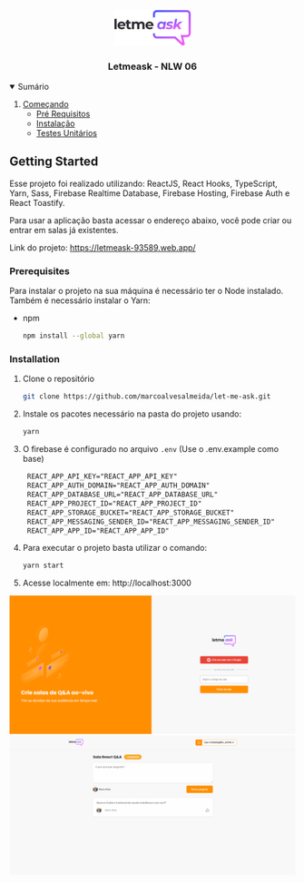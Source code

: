 <!-- PROJECT LOGO -->
<br />
<p align="center">
  <a href="https://letmeask-93589.web.app/">
    <img src="src/assets/images/logo.svg" alt="Let me ask Logo" width="135">
  </a>

  <h3 align="center">Letmeask - NLW 06</h3>
</p>



<!-- TABLE OF CONTENTS -->
<details open="open">
  <summary>Sumário</summary>
  <ol>
    <li>
      <a href="#getting-started">Começando</a>
      <ul>
        <li><a href="#prerequisites">Pré Requisitos</a></li>
        <li><a href="#installation">Instalação</a></li>
				<li><a href="#tests">Testes Unitários</a></li>
      </ul>
    </li>
  </ol>
</details>


<!-- GETTING STARTED -->
## Getting Started
Esse projeto foi realizado utilizando: ReactJS, React Hooks, TypeScript, Yarn, Sass, Firebase Realtime Database, Firebase Hosting, Firebase Auth e React Toastify.

Para usar a aplicação basta acessar o endereço abaixo, você pode criar ou entrar em salas já existentes.

Link do projeto: https://letmeask-93589.web.app/

### Prerequisites

Para instalar o projeto na sua máquina é necessário ter o Node instalado. Também é necessário instalar o Yarn:
* npm
  ```sh
  npm install --global yarn
  ```

### Installation

1. Clone o repositório
	```sh
	git clone https://github.com/marcoalvesalmeida/let-me-ask.git
	```
2. Instale os pacotes necessário na pasta do projeto usando:
	```sh
	yarn
	```
3. O firebase é configurado no arquivo `.env` (Use o .env.example como base)
   ```JS
    REACT_APP_API_KEY="REACT_APP_API_KEY"
    REACT_APP_AUTH_DOMAIN="REACT_APP_AUTH_DOMAIN"
    REACT_APP_DATABASE_URL="REACT_APP_DATABASE_URL"
    REACT_APP_PROJECT_ID="REACT_APP_PROJECT_ID"
    REACT_APP_STORAGE_BUCKET="REACT_APP_STORAGE_BUCKET"
    REACT_APP_MESSAGING_SENDER_ID="REACT_APP_MESSAGING_SENDER_ID"
    REACT_APP_APP_ID="REACT_APP_APP_ID"
   ```
4. Para executar o projeto basta utilizar o comando:
   ```sh
   yarn start
   ```
5. Acesse localmente em: http://localhost:3000

<p align="center">
  <a href="https://letmeask-93589.web.app/">
    <img src="src/assets/featured/auth.png" alt="Tela de Autenticação" />
  </a>
	<a href="https://letmeask-93589.web.app/">
		<img src="src/assets/featured/room.png" alt="Tela de Salas" />
	</a>
</p>



